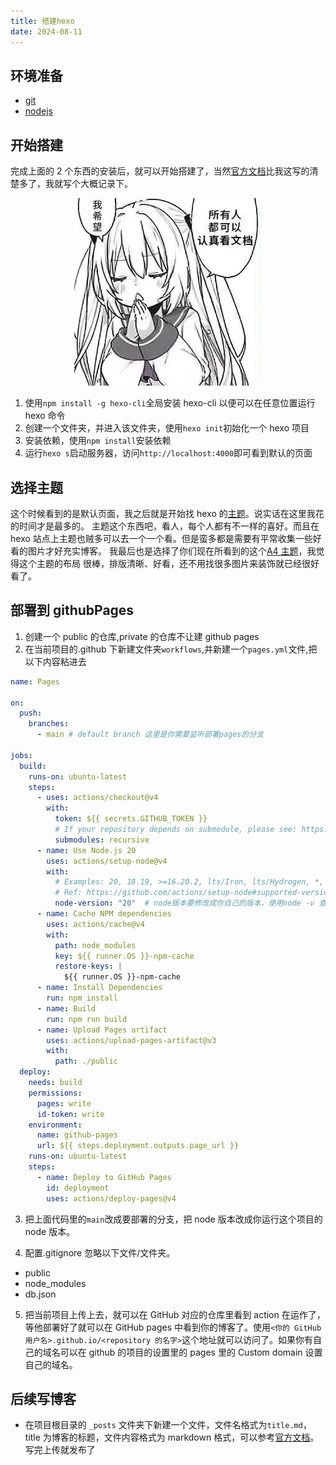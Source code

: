 ```yaml
---
title: 搭建hexo
date: 2024-08-11
---
```


## 环境准备

- [git](https://git-scm.com/download)
- [nodejs](https://nodejs.org/en/download)

## 开始搭建

完成上面的 2 个东西的安装后，就可以开始搭建了，当然[官方文档](https://hexo.io/zh-cn/docs/)比我这写的清楚多了，我就写个大概记录下。

<center>

![看文档](../assets/记录搭建本站过程/看文档.png)

</center>

1. 使用`npm install -g hexo-cli`全局安装 hexo-cli 以便可以在任意位置运行 hexo 命令
2. 创建一个文件夹，并进入该文件夹，使用`hexo init`初始化一个 hexo 项目
3. 安装依赖，使用`npm install`安装依赖
4. 运行`hexo s`启动服务器，访问`http://localhost:4000`即可看到默认的页面

## 选择主题

这个时候看到的是默认页面，我之后就是开始找 hexo 的[主题](https://hexo.io/themes/)。说实话在这里我花的时间才是最多的。
主题这个东西吧，看人，每个人都有不一样的喜好。而且在 hexo 站点上主题也贼多可以去一个一个看。但是蛮多都是需要有平常收集一些好看的图片才好充实博客。
我最后也是选择了你们现在所看到的这个[A4 主题](https://github.com/HiNinoJay/hexo-theme-A4)，我觉得这个主题的布局 很棒，排版清晰、好看，还不用找很多图片来装饰就已经很好看了。

## 部署到 githubPages

1. 创建一个 public 的仓库,private 的仓库不让建 github pages
2. 在当前项目的.github 下新建文件夹`workflows`,并新建一个`pages.yml`文件,把以下内容粘进去

```yml
name: Pages

on:
  push:
    branches:
      - main # default branch 这里是你需要监听部署pages的分支

jobs:
  build:
    runs-on: ubuntu-latest
    steps:
      - uses: actions/checkout@v4
        with:
          token: ${{ secrets.GITHUB_TOKEN }}
          # If your repository depends on submodule, please see: https://github.com/actions/checkout
          submodules: recursive
      - name: Use Node.js 20
        uses: actions/setup-node@v4
        with:
          # Examples: 20, 18.19, >=16.20.2, lts/Iron, lts/Hydrogen, *, latest, current, node
          # Ref: https://github.com/actions/setup-node#supported-version-syntax
          node-version: "20"  # node版本要修改成你自己的版本，使用node -v 查看
      - name: Cache NPM dependencies
        uses: actions/cache@v4
        with:
          path: node_modules
          key: ${{ runner.OS }}-npm-cache
          restore-keys: |
            ${{ runner.OS }}-npm-cache
      - name: Install Dependencies
        run: npm install
      - name: Build
        run: npm run build
      - name: Upload Pages artifact
        uses: actions/upload-pages-artifact@v3
        with:
          path: ./public
  deploy:
    needs: build
    permissions:
      pages: write
      id-token: write
    environment:
      name: github-pages
      url: ${{ steps.deployment.outputs.page_url }}
    runs-on: ubuntu-latest
    steps:
      - name: Deploy to GitHub Pages
        id: deployment
        uses: actions/deploy-pages@v4

```

3. 把上面代码里的`main`改成要部署的分支，把 node 版本改成你运行这个项目的 node 版本。

4. 配置.gitignore 忽略以下文件/文件夹。

- public
- node_modules
- db.json

5. 把当前项目上传上去，就可以在 GitHub 对应的仓库里看到 action 在运作了，等他部署好了就可以在 GitHub pages 中看到你的博客了。使用`<你的 GitHub 用户名>.github.io/<repository 的名字>`这个地址就可以访问了。如果你有自己的域名可以在 github 的项目的设置里的 pages 里的 Custom domain 设置自己的域名。

## 后续写博客

- 在项目根目录的 `_posts` 文件夹下新建一个文件，文件名格式为`title.md`，title 为博客的标题，文件内容格式为 markdown 格式，可以参考[官方文档](https://hexo.io/zh-cn/docs/writing)。写完上传就发布了
